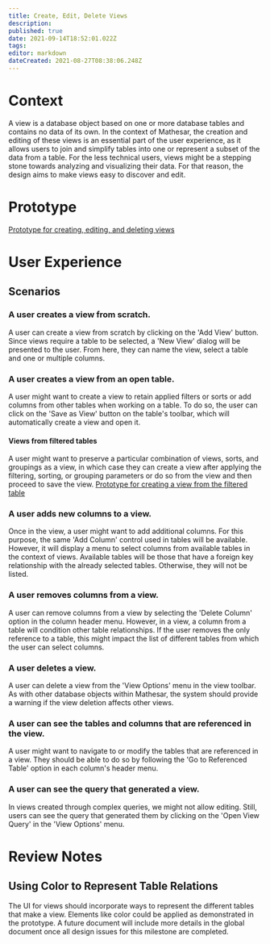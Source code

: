 ```yaml
---
title: Create, Edit, Delete Views
description: 
published: true
date: 2021-09-14T18:52:01.022Z
tags: 
editor: markdown
dateCreated: 2021-08-27T08:38:06.248Z
---
```


# Context
A view is a database object based on one or more database tables and contains no data of its own. In the context of Mathesar, the creation and editing of these views is an essential part of the user experience, as it allows users to join and simplify tables into one or represent a subset of the data from a table. For the less technical users, views might be a stepping stone towards analyzing and visualizing their data. For that reason, the design aims to make views easy to discover and edit.

# Prototype
[Prototype for creating, editing, and deleting views](https://www.figma.com/proto/Uaf1ntcldzK2U41Jhw6vS2/Mathesar-MVP?page-id=4156%3A34396&node-id=4536%3A41534&viewport=324%2C48%2C0.76&scaling=contain&starting-point-node-id=4536%3A41534)

# User Experience
## Scenarios
### A user creates a view from scratch.
A user can create a view from scratch by clicking on the 'Add View' button. Since views require a table to be selected, a 'New View' dialog will be presented to the user. From here, they can name the view, select a table and one or multiple columns. 

### A user creates a view from an open table.
A user might want to create a view to retain applied filters or sorts or add columns from other tables when working on a table. To do so, the user can click on the 'Save as View' button on the table's toolbar, which will automatically create a view and open it.
 
#### Views from filtered tables
A user might want to preserve a particular combination of views, sorts, and groupings as a view, in which case they can create a view after applying the filtering, sorting, or grouping parameters or do so from the view and then proceed to save the view. 
[Prototype for creating a view from the filtered table](https://www.figma.com/proto/Uaf1ntcldzK2U41Jhw6vS2/Mathesar-MVP?page-id=4156%3A34396&node-id=4800%3A54681&viewport=324%2C48%2C0.79&scaling=contain&starting-point-node-id=4800%3A54681&show-proto-sidebar=1)

### A user adds new columns to a view.
Once in the view, a user might want to add additional columns. For this purpose, the same 'Add Column' control used in tables will be available. However, it will display a menu to select columns from available tables in the context of views. 
Available tables will be those that have a foreign key relationship with the already selected tables. Otherwise, they will not be listed. 

### A user removes columns from a view.
A user can remove columns from a view by selecting the 'Delete Column' option in the column header menu. However, in a view, a column from a table will condition other table relationships. If the user removes the only reference to a table, this might impact the list of different tables from which the user can select columns. 

### A user deletes a view.
A user can delete a view from the 'View Options' menu in the view toolbar. 
As with other database objects within Mathesar, the system should provide a warning if the view deletion affects other views.

### A user can see the tables and columns that are referenced in the view.
A user might want to navigate to or modify the tables that are referenced in a view. They should be able to do so by following the 'Go to Referenced Table' option in each column's header menu. 

### A user can see the query that generated a view.
In views created through complex queries, we might not allow editing. Still, users can see the query that generated them by clicking on the 'Open View Query' in the 'View Options' menu.

# Review Notes
## Using Color to Represent Table Relations
The UI for views should incorporate ways to represent the different tables that make a view. Elements like color could be applied as demonstrated in the prototype. A future document will include more details in the global document once all design issues for this milestone are completed.